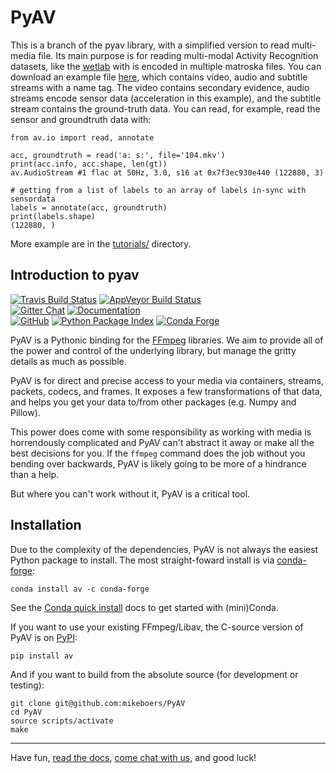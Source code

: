PyAV
====

This is a branch of the pyav library, with a simplified version to read multi-media file. Its main purpose is for reading multi-modal Activity Recognition datasets, like the [wetlab](http://earth.informatik.uni-freiburg.de/datasets/ubicomp2015) with is encoded in multiple matroska files. You can download an example file [here](http://earth.informatik.uni-freiburg.de/uploads/104.mkv), which contains video, audio and subtitle streams with a name tag. The video contains secondary evidence, audio streams encode sensor data (acceleration in this example), and the subtitle stream contains the ground-truth data. You can read, for example, read the sensor and groundtruth data with:

```
from av.io import read, annotate

acc, groundtruth = read('a: s:', file='104.mkv')
print(acc.info, acc.shape, len(gt))
av.AudioStream #1 flac at 50Hz, 3.0, s16 at 0x7f3ec930e440 (122880, 3)

# getting from a list of labels to an array of labels in-sync with sensordata
labels = annotate(acc, groundtruth)
print(labels.shape)
(122880, )
```

More example are in the [tutorials/](tutorials/) directory.

Introduction to pyav
--------------------

[![Travis Build Status][travis-badge]][travis] [![AppVeyor Build Status][appveyor-badge]][appveyor] \
[![Gitter Chat][gitter-badge]][gitter] [![Documentation][docs-badge]][docs] \
[![GitHub][github-badge]][github] [![Python Package Index][pypi-badge]][pypi] [![Conda Forge][conda-badge]][conda]

PyAV is a Pythonic binding for the [FFmpeg][ffmpeg] libraries. We aim to provide all of the power and control of the underlying library, but manage the gritty details as much as possible.

PyAV is for direct and precise access to your media via containers, streams, packets, codecs, and frames. It exposes a few transformations of that data, and helps you get your data to/from other packages (e.g. Numpy and Pillow). 

This power does come with some responsibility as working with media is horrendously complicated and PyAV can't abstract it away or make all the best decisions for you. If the `ffmpeg` command does the job without you bending over backwards, PyAV is likely going to be more of a hindrance than a help.

But where you can't work without it, PyAV is a critical tool.


Installation
------------

Due to the complexity of the dependencies, PyAV is not always the easiest Python package to install. The most straight-foward install is via [conda-forge][conda-forge]:

```
conda install av -c conda-forge
```

See the [Conda quick install][conda-install] docs to get started with (mini)Conda.

If you want to use your existing FFmpeg/Libav, the C-source version of PyAV is on [PyPI][pypi]:

```
pip install av
```

And if you want to build from the absolute source (for development or testing):

```
git clone git@github.com:mikeboers/PyAV
cd PyAV
source scripts/activate
make
```

---

Have fun, [read the docs][docs], [come chat with us][gitter], and good luck!



[appveyor-badge]: https://img.shields.io/appveyor/ci/mikeboers/PyAV/develop.svg?logo=appveyor&label=appveyor
[appveyor]: https://ci.appveyor.com/project/mikeboers/pyav
[conda-badge]: https://img.shields.io/conda/vn/conda-forge/av.svg?colorB=CCB39A
[conda]: https://anaconda.org/conda-forge/av
[docs-badge]: https://img.shields.io/badge/docs-on%20mikeboers.com-blue.svg
[docs]: http://docs.mikeboers.com/pyav/develop/
[gitter-badge]: https://img.shields.io/gitter/room/nwjs/nw.js.svg?logo=gitter&colorB=cc2b5e
[gitter]: https://gitter.im/mikeboers/PyAV
[pypi-badge]: https://img.shields.io/pypi/v/av.svg?colorB=CCB39A
[pypi]: https://pypi.org/project/av
[travis-badge]: https://img.shields.io/travis/mikeboers/PyAV/develop.svg?logo=travis&label=travis
[travis]: https://travis-ci.org/mikeboers/PyAV

[github-badge]: https://img.shields.io/badge/dynamic/xml.svg?label=github&url=https%3A%2F%2Fraw.githubusercontent.com%2Fmikeboers%2FPyAV%2Fdevelop%2FVERSION.txt&query=.&colorB=CCB39A&prefix=v
[github]: https://github.com/mikeboers/PyAV

[ffmpeg]: http://ffmpeg.org/
[conda-forge]: https://conda-forge.github.io/
[conda-install]: https://conda.io/docs/install/quick.html

